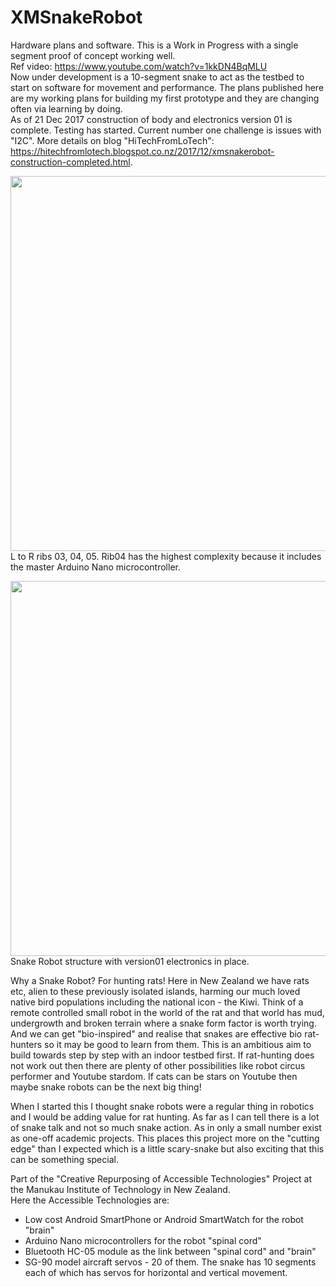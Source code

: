 # XMSnakeRobot
Hardware plans and software. This is a Work in Progress with a single segment proof of concept working well.  
Ref video: <a href="https://www.youtube.com/watch?v=1kkDN4BqMLU" target="_blank">https://www.youtube.com/watch?v=1kkDN4BqMLU</a>  
Now under development is a 10-segment snake to act as the testbed to start on software for movement and performance. The plans published here are my working plans for building my first prototype and they are changing often via learning by doing.     
As of 21 Dec 2017 construction of body and electronics version 01 is complete. Testing has started. Current number one challenge is issues with "I2C". More details on blog "HiTechFromLoTech":   
<a href="https://hitechfromlotech.blogspot.co.nz/2017/12/xmsnakerobot-construction-completed.html">https://hitechfromlotech.blogspot.co.nz/2017/12/xmsnakerobot-construction-completed.html</a>.

<img src="https://github.com/manukautech/XMSnakeRobot/blob/master/Images/Assemble_20171221_General3Segments.JPG" width="600" /><br />
L to R ribs 03, 04, 05. Rib04 has the highest complexity because it includes the master Arduino Nano microcontroller.

<img src="https://github.com/manukautech/XMSnakeRobot/blob/master/Images/Assemble_20171221_GeneralWS.JPG" width="600" /><br />
Snake Robot structure with version01 electronics in place.  

Why a Snake Robot? For hunting rats! Here in New Zealand we have rats etc, alien to these previously isolated islands, harming our much loved native bird populations including the national icon - the Kiwi. Think of a remote controlled small robot in the world of the rat and that world has mud, undergrowth and broken terrain where a snake form factor is worth trying. And we can get "bio-inspired" and realise that snakes are effective bio rat-hunters so it may be good to learn from them. This is an ambitious aim to build towards step by step with an indoor testbed first. If rat-hunting does not work out then there are plenty of other possibilities like robot circus performer and Youtube stardom. If cats can be stars on Youtube then maybe snake robots can be the next big thing!  

When I started this I thought snake robots were a regular thing in robotics and I would be adding value for rat hunting. As far as I can tell there is a lot of snake talk and not so much snake action. As in only a small number exist as one-off academic projects. This places this project more on the "cutting edge" than I expected which is a little scary-snake but also exciting that this can be something special.  

Part of the "Creative Repurposing of Accessible Technologies" Project at the Manukau Institute of Technology in New Zealand.<br/>
Here the Accessible Technologies are:
- Low cost Android SmartPhone or Android SmartWatch for the robot "brain"
- Arduino Nano microcontrollers for the robot "spinal cord"
- Bluetooth HC-05 module as the link between "spinal cord" and "brain"
- SG-90 model aircraft servos - 20 of them. 
  The snake has 10 segments each of which has servos for horizontal and vertical movement.
  

